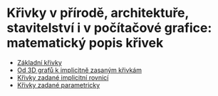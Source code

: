 # Křivky v přírodě, architektuře, stavitelství i v počítačové grafice: matematický popis křivek

- [Základní křivky](basic.md)
- [Od 3D grafů k implicitně zasaným křivkám](3d_graphs.md)
- [Křivky zadané implicitní rovnicí](implicit.md)
- [Křivky zadané parametricky](parametric.md)
